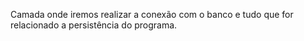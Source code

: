 Camada onde iremos realizar a conexão com o banco e tudo que for relacionado a persistência do programa.
